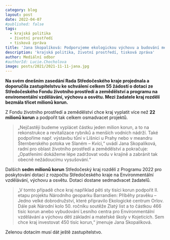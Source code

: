 ```yaml
---
category: blog
layout: post
date: 2022-04-07
#published: false
tags: 
  - krajská politika
  - životní prostředí
  - tisková zpráva
title: 'Jana Skopalíková: Podporujeme ekologickou výchovu a budování menších vodních nádrží!'
description: 'krajská politika, životní prostředí, tisková zpráva'
author: Mediální odbor
#authorId: Lucie.Chocholova
image: posts/2021/2021-11-11-jana.jpg
---
```


**Na svém dnešním zasedání Rada Středočeského kraje projednala a doporučila zastupitelstvu ke schválení celkem 55 žádostí o dotaci ze Středočeského Fondu životního prostředí a zemědělství a programu na enviromentální vzdělávání, výchovu a osvětu. Mezi žadatele kraj rozdělí bezmála třicet milionů korun.**

Z Fondu životního prostředí a zemědělství chce kraj vyplatit více než **22 milionů korun** a podpořit tak celkem osmadvacet projektů. 
> „Nejčastěji budeme vyplácet částku jeden milion korun, a to na rekonstrukce a revitalizace rybníků a menších vodních nádrží. Také podpoříme např. výstavbu tůní v Líšnici u Prahy nebo v meandru Šternberského potoka ve Slaném – Kvíci,“ uvádí Jana Skopalíková, radní pro oblast životního prostředí a zemědělství a pokračuje: „Opatřeními dokážeme lépe zadržovat vodu v krajině a zabránit tak obecně nežádoucímu vysušování.“

Dalších **sedm milionů korun** Středočeský kraj rozdělí z Programu 2022 pro poskytování dotací z rozpočtu Středočeského kraje na Environmentální vzdělávání, výchovu a osvětu. Dotaci dostane sedmadvacet žadatelů. 
> „V tomto případě chce kraj například pěti sty tisíci korun podpořit II. etapu projektu Národního geoparku Barrandien: Příběhy pravěku – Jedno velké dobrodružství, které připravilo Ekologické centrum Orlov. Dále pak Národní kolo 50. ročníku soutěže Zlatý list a to částkou 466 tisíc korun anebo vybudování Lesního centra pro Environmentální vzdělávání a výchovu dětí základní a mateřské školy v Kojeticích. Sem chce kraj investovat 450 tisíc korun,“ jmenuje Jana Skopalíková. 

Zelenou dotacím musí dát ještě zastupitelstvo. 
